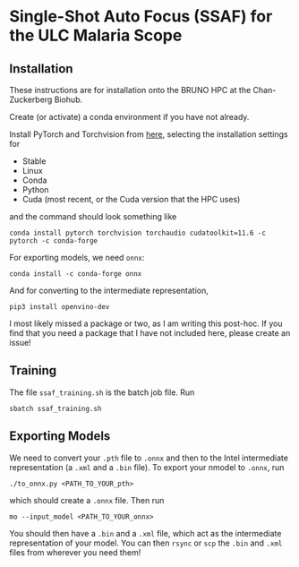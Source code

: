 # Single-Shot Auto Focus (SSAF) for the ULC Malaria Scope

## Installation

These instructions are for installation onto the BRUNO HPC at the Chan-Zuckerberg Biohub.

Create (or activate) a conda environment if you have not already.

Install PyTorch and Torchvision from [here](https://pytorch.org/get-started/locally/), selecting the installation settings for

- Stable
- Linux
- Conda
- Python
- Cuda (most recent, or the Cuda version that the HPC uses)

and the command should look something like

```console
conda install pytorch torchvision torchaudio cudatoolkit=11.6 -c pytorch -c conda-forge
```

For exporting models, we need `onnx`:

```console
conda install -c conda-forge onnx
```

And for converting to the intermediate representation,

```console
pip3 install openvino-dev
```

I most likely missed a package or two, as I am writing this post-hoc. If you find that you need a package that I have  not included here, please create an issue!


## Training

The file `ssaf_training.sh` is the batch job file. Run

```console
sbatch ssaf_training.sh
```


## Exporting Models

We need to convert your `.pth` file to `.onnx` and then to the Intel intermediate representation (a `.xml` and a `.bin` file). To export your nmodel to `.onnx`, run

```console
./to_onnx.py <PATH_TO_YOUR_pth>
```

which should create a `.onnx` file. Then run

```console
mo --input_model <PATH_TO_YOUR_onnx>
```

You should then have a `.bin` and a `.xml` file, which act as the intermediate representation of your model. You can then `rsync` or `scp` the `.bin` and `.xml` files from wherever you need them!
